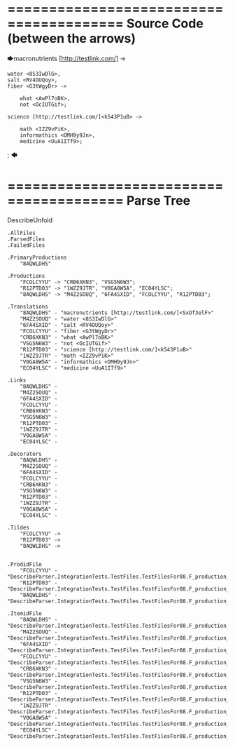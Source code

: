 ========================================
Source Code (between the arrows)
========================================

🡆macronutrients [http://testlink.com/]<SxOf3elF> ->

	water <8S3IwDlG>,
    salt <RV4OUQoy>,
    fiber <G3tWgyDr> ->

        what <AwPl7oBK>,
        not <OcIUTGif>;
	
	science [http://testlink.com/]<k543P1uB> ->
		
		math <IZZ9vPiK>,
		informathics <OMH9y9Jn>,
		medicine <UuA1ITf9>;
;
🡄

========================================
Parse Tree
========================================
DescribeUnfold

    .AllFiles
    .ParsedFiles
    .FailedFiles

    .PrimaryProductions
        "8AQWLDHS" 

    .Productions
        "FCOLCYYU" -> "CRB6XKN3", "VSG5N6W3";
        "R12PTD03" -> "1WZZ9JTR", "V0GA8W5A", "EC04YLSC";
        "8AQWLDHS" -> "M4Z2SOUQ", "6FA4SXID", "FCOLCYYU", "R12PTD03";

    .Translations
        "8AQWLDHS" - "macronutrients [http://testlink.com/]<SxOf3elF>"
        "M4Z2SOUQ" - "water <8S3IwDlG>"
        "6FA4SXID" - "salt <RV4OUQoy>"
        "FCOLCYYU" - "fiber <G3tWgyDr>"
        "CRB6XKN3" - "what <AwPl7oBK>"
        "VSG5N6W3" - "not <OcIUTGif>"
        "R12PTD03" - "science [http://testlink.com/]<k543P1uB>"
        "1WZZ9JTR" - "math <IZZ9vPiK>"
        "V0GA8W5A" - "informathics <OMH9y9Jn>"
        "EC04YLSC" - "medicine <UuA1ITf9>"

    .Links
        "8AQWLDHS" - 
        "M4Z2SOUQ" - 
        "6FA4SXID" - 
        "FCOLCYYU" - 
        "CRB6XKN3" - 
        "VSG5N6W3" - 
        "R12PTD03" - 
        "1WZZ9JTR" - 
        "V0GA8W5A" - 
        "EC04YLSC" - 

    .Decorators
        "8AQWLDHS" - 
        "M4Z2SOUQ" - 
        "6FA4SXID" - 
        "FCOLCYYU" - 
        "CRB6XKN3" - 
        "VSG5N6W3" - 
        "R12PTD03" - 
        "1WZZ9JTR" - 
        "V0GA8W5A" - 
        "EC04YLSC" - 

    .Tildes
        "FCOLCYYU" -> 
        "R12PTD03" -> 
        "8AQWLDHS" -> 


    .ProdidFile
        "FCOLCYYU" - "DescribeParser.IntegrationTests.TestFiles.TestFilesFor08.F_production_in_production5.ds"
        "R12PTD03" - "DescribeParser.IntegrationTests.TestFiles.TestFilesFor08.F_production_in_production5.ds"
        "8AQWLDHS" - "DescribeParser.IntegrationTests.TestFiles.TestFilesFor08.F_production_in_production5.ds"

    .ItemidFile
        "8AQWLDHS" - "DescribeParser.IntegrationTests.TestFiles.TestFilesFor08.F_production_in_production5.ds"
        "M4Z2SOUQ" - "DescribeParser.IntegrationTests.TestFiles.TestFilesFor08.F_production_in_production5.ds"
        "6FA4SXID" - "DescribeParser.IntegrationTests.TestFiles.TestFilesFor08.F_production_in_production5.ds"
        "FCOLCYYU" - "DescribeParser.IntegrationTests.TestFiles.TestFilesFor08.F_production_in_production5.ds"
        "CRB6XKN3" - "DescribeParser.IntegrationTests.TestFiles.TestFilesFor08.F_production_in_production5.ds"
        "VSG5N6W3" - "DescribeParser.IntegrationTests.TestFiles.TestFilesFor08.F_production_in_production5.ds"
        "R12PTD03" - "DescribeParser.IntegrationTests.TestFiles.TestFilesFor08.F_production_in_production5.ds"
        "1WZZ9JTR" - "DescribeParser.IntegrationTests.TestFiles.TestFilesFor08.F_production_in_production5.ds"
        "V0GA8W5A" - "DescribeParser.IntegrationTests.TestFiles.TestFilesFor08.F_production_in_production5.ds"
        "EC04YLSC" - "DescribeParser.IntegrationTests.TestFiles.TestFilesFor08.F_production_in_production5.ds"

